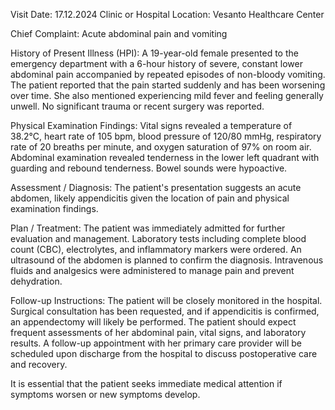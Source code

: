  Visit Date: 17.12.2024
Clinic or Hospital Location: Vesanto Healthcare Center

Chief Complaint: Acute abdominal pain and vomiting

History of Present Illness (HPI): A 19-year-old female presented to the emergency department with a 6-hour history of severe, constant lower abdominal pain accompanied by repeated episodes of non-bloody vomiting. The patient reported that the pain started suddenly and has been worsening over time. She also mentioned experiencing mild fever and feeling generally unwell. No significant trauma or recent surgery was reported.

Physical Examination Findings: Vital signs revealed a temperature of 38.2°C, heart rate of 105 bpm, blood pressure of 120/80 mmHg, respiratory rate of 20 breaths per minute, and oxygen saturation of 97% on room air. Abdominal examination revealed tenderness in the lower left quadrant with guarding and rebound tenderness. Bowel sounds were hypoactive.

Assessment / Diagnosis: The patient's presentation suggests an acute abdomen, likely appendicitis given the location of pain and physical examination findings.

Plan / Treatment: The patient was immediately admitted for further evaluation and management. Laboratory tests including complete blood count (CBC), electrolytes, and inflammatory markers were ordered. An ultrasound of the abdomen is planned to confirm the diagnosis. Intravenous fluids and analgesics were administered to manage pain and prevent dehydration.

Follow-up Instructions: The patient will be closely monitored in the hospital. Surgical consultation has been requested, and if appendicitis is confirmed, an appendectomy will likely be performed. The patient should expect frequent assessments of her abdominal pain, vital signs, and laboratory results. A follow-up appointment with her primary care provider will be scheduled upon discharge from the hospital to discuss postoperative care and recovery.

It is essential that the patient seeks immediate medical attention if symptoms worsen or new symptoms develop.